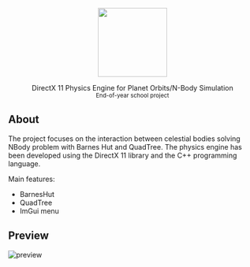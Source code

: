 
<p align="center">

  <img src="https://user-images.githubusercontent.com/87567996/227985463-070703da-6cdf-4b94-9804-2558b50d3bd0.png" width="140">
</p>

<p align="center">DirectX 11 Physics Engine for Planet Orbits/N-Body Simulation<br><sub>End-of-year school project</sub> </p>

## About

The project focuses on the interaction between celestial bodies solving NBody problem with Barnes Hut and QuadTree. The physics engine has been developed using the DirectX 11 library and the C++ programming language. 

Main features:
 - BarnesHut
 - QuadTree
 - ImGui menu
 
 
 ## Preview
 
 
![preview](https://github.com/marcoigorr/PhysicsEngineD3D11/assets/87567996/c9b09562-da32-4e16-aed1-21503a59d023)
